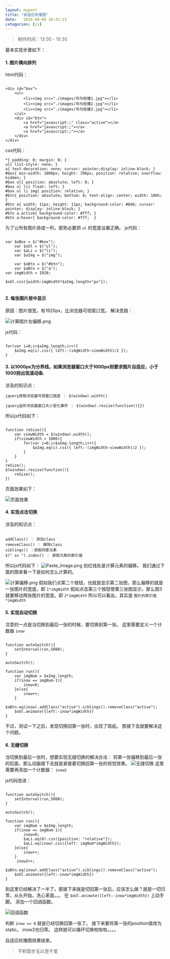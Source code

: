 ```yaml
---
layout: mypost
title: "自适应轮播图"
date:   2016-08-06 16:41:23
categories: [js]
---
```


> 制作时间：13:30 - 15:30

基本实现步骤如下：
#### 1. 图片横向排列
  html代码：

```

<div id="box">
	<ul>
		<li><img src="./images/华为轮播1.jpg"></li>
		<li><img src="./images/华为轮播2.jpg"></li>
		<li><img src="./images/华为轮播3.jpg"></li>
	</ul>
	<div id="btn">
		<a href="javascript:;" class="active"></a>
		<a href="javascript:;"></a>
		<a href="javascript:;"></a>
	</div>
</div>
```

css代码：

```
*{ padding: 0; margin: 0; }
ul{ list-style: none; }
a{ text-decoration: none; cursor: pointer;display: inline-block; }
#box{ min-width: 1000px; height: 396px; position: relative; overflow: hidden; }
#box ul{ position: absolute; left: 0; }
#box ul li{ float: left; }
#box ul li img{ position: relative; }
#btn{ position: absolute; bottom: 0; text-align: center; width: 100%; }
#btn a{ width: 11px; height: 11px; background-color: #666; cursor: pointer; display: inline-block; }
#btn a.active{ background-color: #fff; }
#btn a:hover{ background-color: #fff;  }

```

为了让所有图片排成一列，那势必要把  `ul`  的宽度设置正确。
js代码：

```

var $oBox = $("#box");
	var $oUl = $("ul");
	var $aLi = $("li");
	var $aImg = $("img");

	var $oBtn = $("#btn");
	var $aBtn = $("a");
var imgWidth = 1920;

$oUl.css({width:imgWidth*$aImg.length+"px"});


```

#### 2. 每张图片居中显示
原因：图片很宽，有1920px，比浏览器可视窗口宽。
解决思路：

![计算图片左偏移.png](http://upload-images.jianshu.io/upload_images/2376873-c02958dcf80ed6c9.png?imageMogr2/auto-orient/strip%7CimageView2/2/w/1240)

js代码：

```

for(var i=0;i<$aImg.length;i++){
	$aImg.eq(i).css({ left:-(imgWidth-viewWidth)/2 });
}
```

#### 3. 以1000px为分界线，如果浏览器窗口大于1000px则要求图片自适应，小于1000则出现滚动条.
涉及的知识点：

```
jquery获取浏览器可视窗口宽度 ： $(window).width()

jquery监听浏览器窗口大小变化事件 ： $(window).resize(function(){})
```

所以js代码如下：

```

function reSize(){
	var viewWidth = $(window).width();
	if(viewWidth > 1000){
		for(var i=0;i<$aImg.length;i++){
			$aImg.eq(i).css({ left:-(imgWidth-viewWidth)/2 });
		}
	}
}
reSize();
$(window).resize(function(){
	reSize();
})
```

页面效果如下：

![页面效果](http://upload-images.jianshu.io/upload_images/2376873-7a99d74b74f8737b.png?imageMogr2/auto-orient/strip%7CimageView2/2/w/1240)
#### 4. 实现点击切换
涉及的知识点：

```

addClass() ： 添加class
removeClass() ： 移除class
siblings() ：获取同辈元素
$(" xx ").index() ： 获取元素的索引值
```

所以js代码如下：
![Paste_Image.png](http://upload-images.jianshu.io/upload_images/2376873-1901105ef4d36678.png?imageMogr2/auto-orient/strip%7CimageView2/2/w/1240)
划红线处是计算元素的偏移。
我们通过下面的图来看一下是如何怎么计算的。

![计算偏移.png](http://upload-images.jianshu.io/upload_images/2376873-a6ba3314ce0997cc.png?imageMogr2/auto-orient/strip%7CimageView2/2/w/1240)
假如我们点第二个按钮，也就是显示第二张图，那么偏移的就是一张图片的宽度。即  `1*imgWidth`
假如点击第三个按钮使第三张图显示，那么图3就要移动两张图片的宽度。即 `2*imgWidth`
所以可以看出，其实是  `图片的索引值*imgWidth`
#### 5. 实现自动切换
注意的一点是当切换到最后一张的时候，要切换到第一张。
这里需要定义一个计数器 `inow`

```

function autoSwitch(){
	setInterval(run,5000);
}

autoSwitch();

function run(){
    var imgNum = $aImg.length;
	if(inow == imgNum-1){
		inow=0;
    }else{
		inow++;
	}
    $aBtn.eq(inow).addClass("active").siblings().removeClass("active");
	$oUl.animate({left:-inow*imgWidth})
}
```

不过，测试一下之后，发现切换回第一张时，出现了瑕疵。
那接下去就要解决这个问题。
#### 6. 无缝切换
当切换到最后一张时，想要实现无缝切换的解决办法：
将第一张偏移到最后一张的后面，那么动画接下去就是紧接着切换回第一张的视觉效果。
![无缝切换](http://upload-images.jianshu.io/upload_images/2376873-e14ab38d22d702ed.png?imageMogr2/auto-orient/strip%7CimageView2/2/w/1240)
这里需要再添加一个计数器： `inow2`

js代码改进：

```

function autoSwitch(){
	setInterval(run,5000);
}

autoSwitch();

function run(){
    var imgNum = $aImg.length;
	if(inow == imgNum-1){
		inow=0;
        $aLi.eq(0).css({position: "relative"});
		$aLi.eq(inow).css({left: imgNum*imgWidth});
    }else{
		inow++;
	}
     inow2++;
    $aBtn.eq(inow).addClass("active").siblings().removeClass("active");
	$oUl.animate({left:-inow*imgWidth})
}
```

到这里已经解决了一半了。那接下来就是切回第一张后，应该怎么做？就是一切归零，从头开始，洗心革面。。。
在 `$oUl.animate({left:-inow*imgWidth})` 上动手脚。
添加一个回调函数。


![回调函数](http://upload-images.jianshu.io/upload_images/2376873-9cee5396821760f7.png?imageMogr2/auto-orient/strip%7CimageView2/2/w/1240)

判断 `inow == 0` 就是已经切换回第一张了。
接下来要将第一张的position值改为static。
inow2也归零。
这样就可以循环切换啦啦啦。。。。

自适应轮播图效果结束。



> 不积跬步无以至千里